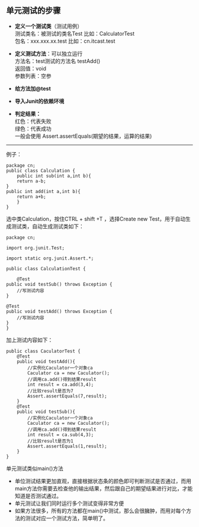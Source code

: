 ## 单元测试的步骤

* **定义一个测试类**（测试用例）  
测试类名：被测试的类名Test 比如：CalculatorTest  
包名：xxx.xxx.xx.test 比如：cn.itcast.test

* **定义测试方法**：可以独立运行  
方法名：test测试的方法名 testAdd()  
返回值：void  
参数列表：空参

* **给方法加@test**

* **导入Junit的依赖环境**
* **判定结果：**  
红色：代表失败  
绿色：代表成功  
一般会使用 Assert.assertEquals(期望的结果，运算的结果)
******
例子：

    package cn;
    public class Calculation {
	    public int sub(int a,int b){
	    return a-b;
    }
    public int add(int a,int b){
    	return a+b;
    	}
    }

选中类Calculation，按住CTRL + shift +T ，选择Create new Test，用于自动生成测试类，自动生成测试类如下：

    package cn;

    import org.junit.Test;

    import static org.junit.Assert.*;

    public class CalculationTest {

    	@Test
	public void testSub() throws Exception {
		//写测试内容
	}

	@Test
	public void testAdd() throws Exception {
		//写测试内容
	}
    }


加上测试内容如下：

	public class CaculatorTest {
	    @Test
	    public void testAdd(){
			//实例化Caculator一个对象ca
	        Caculator ca = new Caculator();
			//调用ca.add()得到结果result
	        int result = ca.add(3,4);
			//比较result是否为7
	        Assert.assertEquals(7,result);
	    }
	    @Test
	    public void testSub(){
			//实例化Caculator一个对象ca
	        Caculator ca = new Caculator();
			//调用ca.add()得到结果result
	        int result = ca.sub(4,3);
			//比较result是否为1
	        Assert.assertEquals(1,result);
	    }  
	}


单元测试类似main()方法

* 单位测试结果更加直观，直接根据状态条的颜色即可判断测试是否通过，而用main方法你需要去检查他的输出结果，然后跟自己的期望结果进行对比，才能知道是否测试通过。
* 单元测试让我们同时运行多个测试变得非常方便
* 如果方法很多，所有的方法都在main()中测试，那么会很臃肿，而用对每个方法的测试对应一个测试方法，简单明了。





